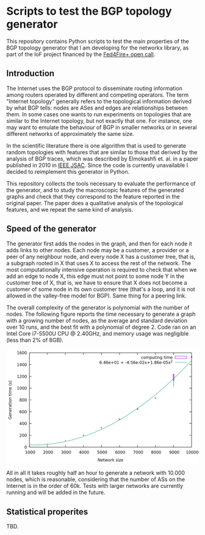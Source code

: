 # Scripts to test the BGP topology generator

This repository contains Python scripts to test the main properties of the BGP topology generator that I am developing for the networkx library, as part of the IoF project financed by the [Fed4Fire+ open call](https://www.fed4fire.eu/event/5th-fed4fire-open-call-experiments/).

## Introduction
The Internet uses the BGP protocol to disseminate routing information among routers operated by different and competing operators. The term "Internet topology" generally refers to the topological information derived by what BGP tells: nodes are ASes and edges are relationships between them.
In some cases one wants to run experiments on topologies that are similar to the Internet topology, but not exactly that one. For instance, one may want to emulate the behaviour of BGP in smaller networks or in several different networks of approximately the same size.

In the scientific literature there is one algorithm that is used to generate random topologies with features that are similar to those that derived by the analysis of BGP traces, which was described by Elmokashfi et. al. in a paper published in 2010 in [IEEE JSAC](https://ieeexplore.ieee.org/abstract/document/5586438). Since the code is currently unavailable I decided to reimplement this generator in Python.

This repository collects the tools necessary to evaluate the performance of the generator, and to study the macroscopic features of the generated graphs and check that they correspond to the feature reported in the original paper. The paper does a qualitative analysis of the topological features, and we repeat the same kind of analysis. 

## Speed of the generator

The generator first adds the nodes in the graph, and then for each node it adds links to other nodes. Each node may be a customer, a provider or a peer of any neighbour node, and every node X has a customer tree, that is, a subgraph rooted in X that uses X to access the rest of the network. The most computationally intensive operation is required to check that when we add an edge to node X, this edge must not point to some node Y in the customer tree of X, that is, we have to ensure that X does not become a customer of some node in its own customer tree (that's a loop, and it is not allowed in the valley-free model for BGP). Same thing for a peering link.

The overall complexity of the generator is polynomial with the number of nodes.
The following figure reports the time necessary to generate a graph with a growing number of nodes, as the average and standard deviation over 10 runs, and the best fit with a polynomial of degree 2.
Code ran on an Intel Core i7-5500U CPU @ 2.40GHz, and memory usage was negligible (less than 2% of 8GB).

![Generation time](images/generation-time.png)

All in all it takes roughly half an hour to generate a network with 10.000 nodes, which is reasonable, considering that the number of ASs on the Internet is in the order of 60k. Tests with larger networks are currently running and will be added in the future.

## Statistical properites

TBD.
